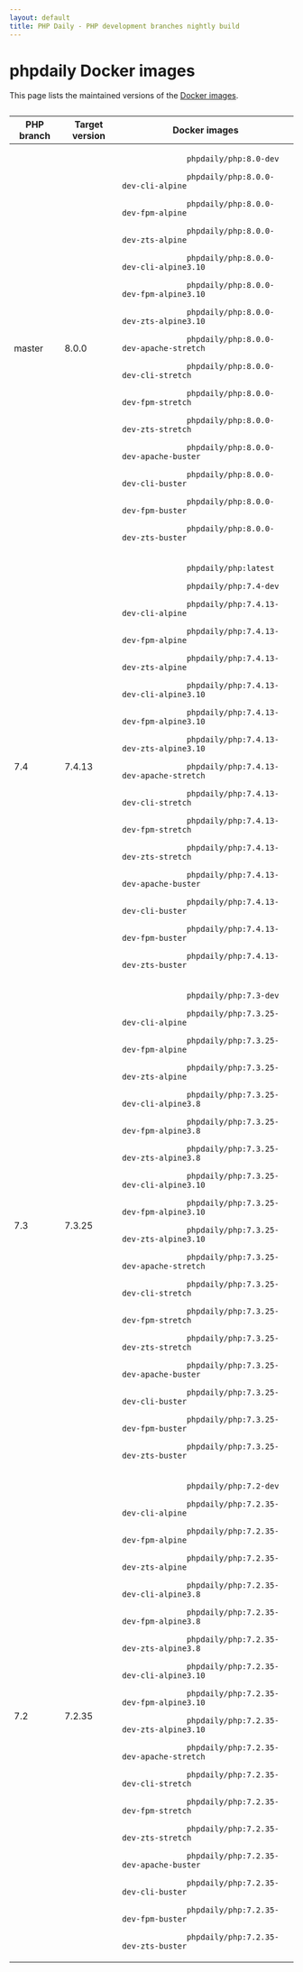 ```yaml
---
layout: default
title: PHP Daily - PHP development branches nightly build
---
```


<div id="tables" class=" fluid">
  <h1 class="section double-padded">phpdaily Docker images</h1>
  <div class="section">
    <p>
      This page lists the maintained versions of the
      <a href="https://hub.docker.com/r/phpdaily/php">Docker images</a>.
    </p>
  </div>
  <div class="section" style="margin-top: 2em;">
    <table style="max-height: none;">
      <thead>
        <tr>
          <th>PHP branch</th>
          <th>Target version</th>
          <th>Docker images</th>
        </tr>
      </thead>
      <tbody>
        <tr>
          <td>master</td>
          <td>8.0.0</td>
          <td>
            <code>
              phpdaily/php:8.0-dev<br>
              phpdaily/php:8.0.0-dev-cli-alpine<br>
              phpdaily/php:8.0.0-dev-fpm-alpine<br>
              phpdaily/php:8.0.0-dev-zts-alpine<br>
              phpdaily/php:8.0.0-dev-cli-alpine3.10<br>
              phpdaily/php:8.0.0-dev-fpm-alpine3.10<br>
              phpdaily/php:8.0.0-dev-zts-alpine3.10<br>
              phpdaily/php:8.0.0-dev-apache-stretch<br>
              phpdaily/php:8.0.0-dev-cli-stretch<br>
              phpdaily/php:8.0.0-dev-fpm-stretch<br>
              phpdaily/php:8.0.0-dev-zts-stretch<br>
              phpdaily/php:8.0.0-dev-apache-buster<br>
              phpdaily/php:8.0.0-dev-cli-buster<br>
              phpdaily/php:8.0.0-dev-fpm-buster<br>
              phpdaily/php:8.0.0-dev-zts-buster
            </code>
          </td>
        </tr>
        <tr>
          <td>7.4</td>
          <td>7.4.13</td>
          <td>
            <code>
              phpdaily/php:latest<br>
              phpdaily/php:7.4-dev<br>
              phpdaily/php:7.4.13-dev-cli-alpine<br>
              phpdaily/php:7.4.13-dev-fpm-alpine<br>
              phpdaily/php:7.4.13-dev-zts-alpine<br>
              phpdaily/php:7.4.13-dev-cli-alpine3.10<br>
              phpdaily/php:7.4.13-dev-fpm-alpine3.10<br>
              phpdaily/php:7.4.13-dev-zts-alpine3.10<br>
              phpdaily/php:7.4.13-dev-apache-stretch<br>
              phpdaily/php:7.4.13-dev-cli-stretch<br>
              phpdaily/php:7.4.13-dev-fpm-stretch<br>
              phpdaily/php:7.4.13-dev-zts-stretch<br>
              phpdaily/php:7.4.13-dev-apache-buster<br>
              phpdaily/php:7.4.13-dev-cli-buster<br>
              phpdaily/php:7.4.13-dev-fpm-buster<br>
              phpdaily/php:7.4.13-dev-zts-buster
            </code>
          </td>
        </tr>
        <tr>
          <td>7.3</td>
          <td>7.3.25</td>
          <td>
            <code>
              phpdaily/php:7.3-dev<br>
              phpdaily/php:7.3.25-dev-cli-alpine<br>
              phpdaily/php:7.3.25-dev-fpm-alpine<br>
              phpdaily/php:7.3.25-dev-zts-alpine<br>
              phpdaily/php:7.3.25-dev-cli-alpine3.8<br>
              phpdaily/php:7.3.25-dev-fpm-alpine3.8<br>
              phpdaily/php:7.3.25-dev-zts-alpine3.8<br>
              phpdaily/php:7.3.25-dev-cli-alpine3.10<br>
              phpdaily/php:7.3.25-dev-fpm-alpine3.10<br>
              phpdaily/php:7.3.25-dev-zts-alpine3.10<br>
              phpdaily/php:7.3.25-dev-apache-stretch<br>
              phpdaily/php:7.3.25-dev-cli-stretch<br>
              phpdaily/php:7.3.25-dev-fpm-stretch<br>
              phpdaily/php:7.3.25-dev-zts-stretch<br>
              phpdaily/php:7.3.25-dev-apache-buster<br>
              phpdaily/php:7.3.25-dev-cli-buster<br>
              phpdaily/php:7.3.25-dev-fpm-buster<br>
              phpdaily/php:7.3.25-dev-zts-buster
            </code>
          </td>
        </tr>
        <tr>
          <td>7.2</td>
          <td>7.2.35</td>
          <td>
            <code>
              phpdaily/php:7.2-dev<br>
              phpdaily/php:7.2.35-dev-cli-alpine<br>
              phpdaily/php:7.2.35-dev-fpm-alpine<br>
              phpdaily/php:7.2.35-dev-zts-alpine<br>
              phpdaily/php:7.2.35-dev-cli-alpine3.8<br>
              phpdaily/php:7.2.35-dev-fpm-alpine3.8<br>
              phpdaily/php:7.2.35-dev-zts-alpine3.8<br>
              phpdaily/php:7.2.35-dev-cli-alpine3.10<br>
              phpdaily/php:7.2.35-dev-fpm-alpine3.10<br>
              phpdaily/php:7.2.35-dev-zts-alpine3.10<br>
              phpdaily/php:7.2.35-dev-apache-stretch<br>
              phpdaily/php:7.2.35-dev-cli-stretch<br>
              phpdaily/php:7.2.35-dev-fpm-stretch<br>
              phpdaily/php:7.2.35-dev-zts-stretch<br>
              phpdaily/php:7.2.35-dev-apache-buster<br>
              phpdaily/php:7.2.35-dev-cli-buster<br>
              phpdaily/php:7.2.35-dev-fpm-buster<br>
              phpdaily/php:7.2.35-dev-zts-buster
            </code>
          </td>
        </tr>
      </tbody>
    </table>
  </div>
</div>
